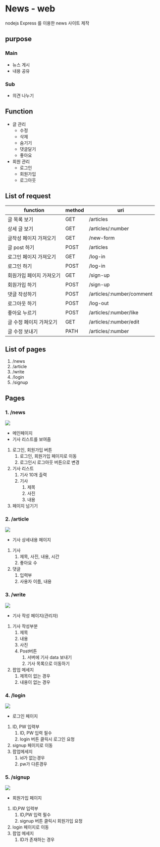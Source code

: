 # News - web

nodejs Express 를 이용한 news 사이트 제작

## purpose


### Main

- 뉴스 게시
- 내용 공유

### Sub

- 의견 나누기

## Function


- 글 관리
    - 수정
    - 삭제
    - 숨기기
    - 댓글달기
    - 좋아요
- 회원 관리
    - 로그인
    - 회원가입
    - 로그아웃

## List of request

| function                 | method | uri                               |
| ------------------------ | ------ | --------------------------------- |
| 글 목록 보기             | GET    | /articles                         |
| 상세 글 보기             | GET    | /articles/:number         |
| 글작성 페이지 가져오기   | GET    | /new-form                         |
| 글 post 하기             | POST   | /articles                         |
| 로그인 페이지 가져오기   | GET    | /log-in                           |
| 로그인 하기              | POST   | /log-in                           |
| 회원가입 페이지 가져오기 | GET    | /sign-up                          |
| 회원가입 하기            | POST   | /sign-up                          |
| 댓글 작성하기            | POST   | /articles/:number/comment |
| 로그아웃 하기            | POST   | /log-out                          |
| 좋아요 누르기            | POST   | /articles/:number/like    |
| 글 수정 페이지 가져오기  | GET    | /articles/:number/edit    |
| 글 수정 보내기           | PATH   | /articles/:number         |



## List of pages


1. /news
2. /article
3. /write
4. /login
5. /signup

## Pages


### 1. /news

![](https://user-images.githubusercontent.com/26920620/61426508-92b28c80-a955-11e9-9014-e5f67bf65c2d.png)

- 메인페이지
- 기사 리스트를 보여줌
1. 로그인, 회원가입 버튼
    1. 로그인, 회원가입 페이지로 이동
    2. 로그인시 로그아웃 버튼으로 변경
2. 기사 리스트
    1. 기사 10개 출력
    2. 기사 
        1. 제목
        2. 사진
        3. 내용
3. 페이지 넘기기

### 2. /article

![](https://user-images.githubusercontent.com/26920620/61426512-96deaa00-a955-11e9-9a15-50a0fec8345c.png)

- 기사 상세내용 페이지
1. 기사
    1. 제목, 사진, 내용, 시간
    2. 좋아요 수
2. 댓글
    1. 입력부
    2. 사용자 이름, 내용

### 3. /write

![](https://user-images.githubusercontent.com/26920620/61426517-9a723100-a955-11e9-8043-e848c564f21b.png)

- 기사 작성 페이지(관리자)
1. 기사 작성부분
    1. 제목
    2. 내용
    3. 사진
    4. Post버튼
        1. 서버에 기사 data 보내기
        2. 기사 목록으로 이동하기
2. 팝업 메세지
    1. 제목이 없는 경우
    2. 내용이 없는 경우

### 4. /login

![](https://user-images.githubusercontent.com/26920620/61426522-9e9e4e80-a955-11e9-9e3f-63b6e866b1ee.png)

- 로그인 페이지
1. ID, PW 입력부
    1. ID, PW 입력 필수
    2. login 버튼 클릭시 로그인 요청
2. signup 페이지로 이동
3. 팝업메세지
    1. id가 없는경우
    2. pw가 다른경우

 

### 5. /signup

![](https://user-images.githubusercontent.com/26920620/61426528-a231d580-a955-11e9-9521-9b478a62e0f5.png)

- 회원가입 페이지
1. ID,PW 입력부
    1. ID,PW 입력 필수
    2. signup 버튼 클릭시 회원가입 요청
2. login 페이지로 이동
3. 팝업 메세지
    1. ID가 존재하는 경우